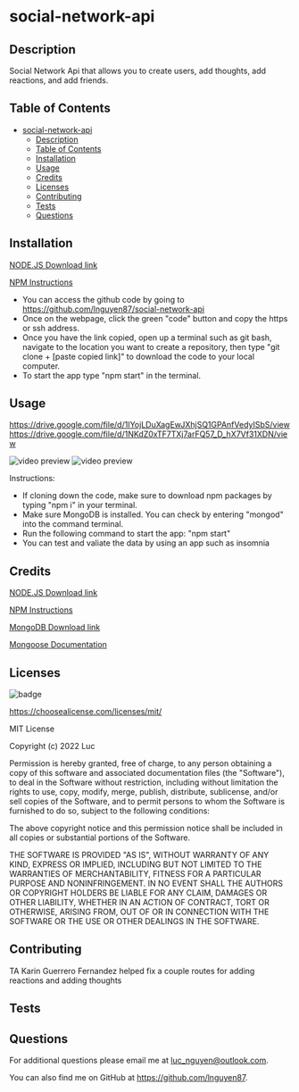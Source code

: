 # social-network-api

## Description

Social Network Api that allows you to create users, add thoughts, add reactions, and add friends. 

## Table of Contents

- [social-network-api](#social-network-api)
  - [Description](#description)
  - [Table of Contents](#table-of-contents)
  - [Installation](#installation)
  - [Usage](#usage)
  - [Credits](#credits)
  - [Licenses](#licenses)
  - [Contributing](#contributing)
  - [Tests](#tests)
  - [Questions](#questions)

## Installation

[NODE.JS Download link](https://nodejs.org/en/)

[NPM Instructions](https://docs.npmjs.com/downloading-and-installing-node-js-and-npm)

- You can access the github code by going to https://github.com/lnguyen87/social-network-api
- Once on the webpage, click the green "code" button and copy the https or ssh address.
- Once you have the link copied, open up a terminal such as git bash, navigate to the location you want to create a repository, then type "git clone + [paste copied link]" to download the code to your local computer.
- To start the app type "npm start" in the terminal.

## Usage

https://drive.google.com/file/d/1IYojLDuXagEwJXhjSQ1GPAnfVedyISbS/view
https://drive.google.com/file/d/1NKdZ0xTF7TXj7arFQ57_D_hX7Vf31XDN/view

![video preview](assets/part-1.gif)
![video preview](assets/part-2.gif)

Instructions:

- If cloning down the code, make sure to download npm packages by typing "npm i" in your terminal. 
- Make sure MongoDB is installed. You can check by entering "mongod" into the command terminal. 
- Run the following command to start the app: "npm start"
- You can test and valiate the data by using an app such as insomnia

## Credits

[NODE.JS Download link](https://nodejs.org/en/)

[NPM Instructions](https://docs.npmjs.com/downloading-and-installing-node-js-and-npm)

[MongoDB Download link](https://www.mongodb.com/)

[Mongoose Documentation](https://mongoosejs.com/docs/guide.html)

## Licenses

![badge ](https://img.shields.io/badge/MIT-License-red)

https://choosealicense.com/licenses/mit/

MIT License

Copyright (c) 2022 Luc

Permission is hereby granted, free of charge, to any person obtaining a copy
of this software and associated documentation files (the "Software"), to deal
in the Software without restriction, including without limitation the rights
to use, copy, modify, merge, publish, distribute, sublicense, and/or sell
copies of the Software, and to permit persons to whom the Software is
furnished to do so, subject to the following conditions:

The above copyright notice and this permission notice shall be included in all
copies or substantial portions of the Software.

THE SOFTWARE IS PROVIDED "AS IS", WITHOUT WARRANTY OF ANY KIND, EXPRESS OR
IMPLIED, INCLUDING BUT NOT LIMITED TO THE WARRANTIES OF MERCHANTABILITY,
FITNESS FOR A PARTICULAR PURPOSE AND NONINFRINGEMENT. IN NO EVENT SHALL THE
AUTHORS OR COPYRIGHT HOLDERS BE LIABLE FOR ANY CLAIM, DAMAGES OR OTHER
LIABILITY, WHETHER IN AN ACTION OF CONTRACT, TORT OR OTHERWISE, ARISING FROM,
OUT OF OR IN CONNECTION WITH THE SOFTWARE OR THE USE OR OTHER DEALINGS IN THE
SOFTWARE.

## Contributing
TA Karin Guerrero Fernandez helped fix a couple routes for adding reactions and adding thoughts

## Tests

## Questions

For additional questions please email me at luc_nguyen@outlook.com.

You can also find me on GitHub at https://github.com/lnguyen87.
